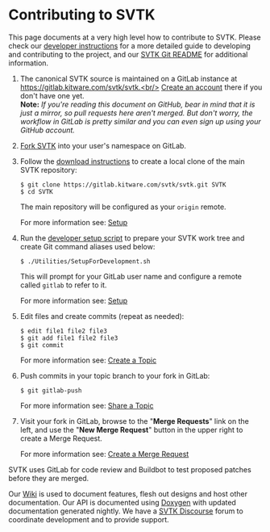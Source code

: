 Contributing to SVTK
===================

This page documents at a very high level how to contribute to SVTK.
Please check our [developer instructions] for a more detailed guide to
developing and contributing to the project, and our [SVTK Git README]
for additional information.

1.  The canonical SVTK source is maintained on a GitLab instance
    at https://gitlab.kitware.com/svtk/svtk.<br/>
    [Create an account] there if you don't have one yet.<br/>
    **Note:** *If you're reading this document on GitHub,
    bear in mind that it is just a mirror, so pull requests here aren't merged.
    But don't worry, the workflow in GitLab is pretty similar
    and you can even sign up using your GitHub account.*

2.  [Fork SVTK] into your user's namespace on GitLab.

3.  Follow the [download instructions] to create a
    local clone of the main SVTK repository:

        $ git clone https://gitlab.kitware.com/svtk/svtk.git SVTK
        $ cd SVTK
    The main repository will be configured as your `origin` remote.

    For more information see: [Setup]

4.  Run the [developer setup script] to prepare your SVTK work tree and
    create Git command aliases used below:

        $ ./Utilities/SetupForDevelopment.sh
    This will prompt for your GitLab user name and configure a remote
    called `gitlab` to refer to it.

    For more information see: [Setup]

5.  Edit files and create commits (repeat as needed):

        $ edit file1 file2 file3
        $ git add file1 file2 file3
        $ git commit

    For more information see: [Create a Topic]

6.  Push commits in your topic branch to your fork in GitLab:

        $ git gitlab-push

    For more information see: [Share a Topic]

7.  Visit your fork in GitLab, browse to the "**Merge Requests**" link on the
    left, and use the "**New Merge Request**" button in the upper right to
    create a Merge Request.

    For more information see: [Create a Merge Request]


SVTK uses GitLab for code review and Buildbot to test proposed
patches before they are merged.

Our [Wiki] is used to document features, flesh out designs and host other
documentation. Our API is documented using [Doxygen] with updated
documentation generated nightly. We have a [SVTK Discourse] forum
to coordinate development and to provide support.

[SVTK Git README]: Documentation/dev/git/README.md
[developer instructions]: Documentation/dev/git/develop.md
[Create an account]: https://gitlab.kitware.com/users/sign_in
[Fork SVTK]: https://gitlab.kitware.com/svtk/svtk/forks/new
[download instructions]: Documentation/dev/git/download.md#clone
[developer setup script]: /Utilities/SetupForDevelopment.sh
[Setup]: Documentation/dev/git/develop.md#Setup
[Create a Topic]: Documentation/dev/git/develop.md#create-a-topic
[Share a Topic]: Documentation/dev/git/develop.md#share-a-topic
[Create a Merge Request]: Documentation/dev/git/develop.md#create-a-merge-request

[Wiki]: http://www.svtk.org/Wiki/SVTK
[Doxygen]: http://www.svtk.org/doc/nightly/html
[SVTK Discourse]: https://discourse.svtk.org/
